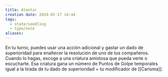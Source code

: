 ```yaml
---
title: Alentar
creation date: 2024-02-17 14:44
tags:
  - state/seedling
  - type/note
aliases:
---
```

En tu turno, puedes usar una acción adicional y gastar un dado de superioridad para
enaltecer la resolución de uno de tus compañeros. Cuando lo hagas, escoge a una criatura amistosa que pueda verte o escucharte. Esa criatura gana un número de Puntos de Golpe temporales igual a la tirada de tu dado de superioridad + tu modificador de [[Carisma]].







